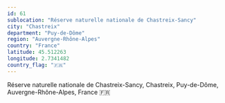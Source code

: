 ```yaml
---
id: 61
sublocation: "Réserve naturelle nationale de Chastreix-Sancy"
city: "Chastreix"
department: "Puy-de-Dôme"
region: "Auvergne-Rhône-Alpes"
country: "France"
latitude: 45.512263
longitude: 2.7341482
country_flag: "🇫🇷"
---
```

Réserve naturelle nationale de Chastreix-Sancy, Chastreix, Puy-de-Dôme, Auvergne-Rhône-Alpes, France 🇫🇷